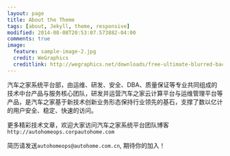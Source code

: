 ```yaml
---
layout: page
title: About the Theme
tags: [about, Jekyll, theme, responsive]
modified: 2014-08-08T20:53:07.573882-04:00
comments: true
image:
  feature: sample-image-2.jpg
  credit: WeGraphics
  creditlink: http://wegraphics.net/downloads/free-ultimate-blurred-background-pack/
---
```

汽车之家系统平台部，由运维、研发、安全、DBA、质量保证等专业共同组成的技术中台产品与服务核心团队，研发并运营汽车之家云计算平台与运维管理平台等产品，是汽车之家基于新技术创新业务形态保持行业领先的基石，支撑了数以亿计的用户安全、稳定、快速的访问。

更多精彩技术文章，欢迎大家访问汽车之家系统平台团队博客`http://autohomeops.corpautohome.com`

简历请发送`autohomeops@autohome.com.cn`, 期待你的加入！
